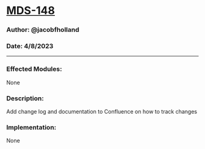 # [MDS-148](https://jacobfholland.atlassian.net/browse/MDS-148)
### Author: @jacobfholland
### Date: 4/8/2023

<hr>

### Effected Modules:
None

### Description: 
Add change log and documentation to Confluence on how to track changes

### Implementation: 
None